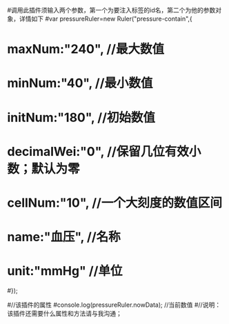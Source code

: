 
#调用此插件须输入两个参数，第一个为要注入标签的id名，第二个为他的参数对象，详情如下
#var pressureRuler=new Ruler("pressure-contain",{
#	maxNum:"240",        	//最大数值
#	minNum:"40",			//最小数值
#	initNum:"180",     		//初始数值
#	decimalWei:"0",			//保留几位有效小数；默认为零
#	cellNum:"10",			//一个大刻度的数值区间
#	name:"血压",				//名称
#	unit:"mmHg"				//单位
#});

#//该插件的属性
#console.log(pressureRuler.nowData);      //当前数值
#//说明：该插件还需要什么属性和方法请与我沟通；
